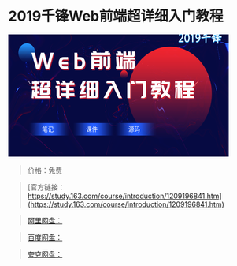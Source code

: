 # 2019千锋Web前端超详细入门教程

![img](../../../assets/study163/free/49ed0ae880954fa9812e35ca439d1d73.png)

> 价格：免费

> [官方链接：https://study.163.com/course/introduction/1209196841.htm](https://study.163.com/course/introduction/1209196841.htm)

> [阿里网盘：]()

> [百度网盘：]()

> [夸克网盘：]()
